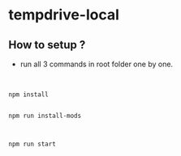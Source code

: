 # tempdrive-local

## How to setup ?

- run all 3 commands in root folder one by one.
<br />
    
    npm install
 
   
    npm run install-mods
    

   
    npm run start
 
